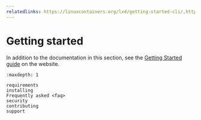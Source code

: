 ```yaml
---
relatedlinks: https://linuxcontainers.org/lxd/getting-started-cli/,https://www.youtube.com/watch?v=QyXOOE_4cm0
---
```


# Getting started

In addition to the documentation in this section, see the [Getting Started guide](https://linuxcontainers.org/lxd/getting-started-cli/) on the website.

```{toctree}
:maxdepth: 1

requirements
installing
Frequently asked <faq>
security
contributing
support
```
